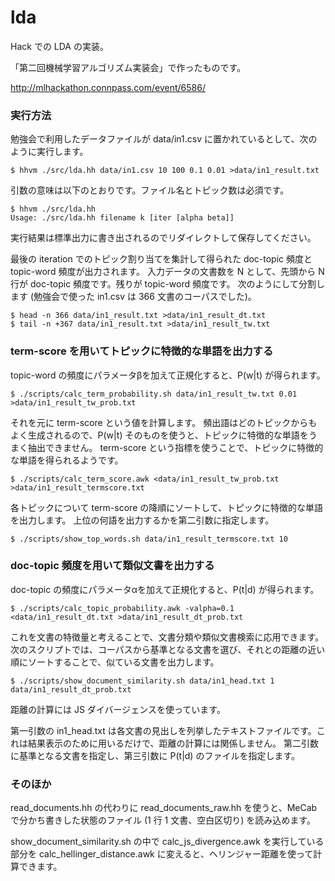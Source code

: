 # lda

Hack での LDA の実装。

「第二回機械学習アルゴリズム実装会」で作ったものです。

http://mlhackathon.connpass.com/event/6586/

### 実行方法

勉強会で利用したデータファイルが data/in1.csv に置かれているとして、次のように実行します。

    $ hhvm ./src/lda.hh data/in1.csv 10 100 0.1 0.01 >data/in1_result.txt

引数の意味は以下のとおりです。ファイル名とトピック数は必須です。

    $ hhvm ./src/lda.hh
    Usage: ./src/lda.hh filename k [iter [alpha beta]]

実行結果は標準出力に書き出されるのでリダイレクトして保存してください。

最後の iteration でのトピック割り当てを集計して得られた doc-topic 頻度と topic-word 頻度が出力されます。
入力データの文書数を N として、先頭から N 行が doc-topic 頻度です。残りが topic-word 頻度です。
次のようにして分割します (勉強会で使った in1.csv は 366 文書のコーパスでした)。

    $ head -n 366 data/in1_result.txt >data/in1_result_dt.txt
    $ tail -n +367 data/in1_result.txt >data/in1_result_tw.txt

### term-score を用いてトピックに特徴的な単語を出力する

topic-word の頻度にパラメータβを加えて正規化すると、P(w|t) が得られます。

    $ ./scripts/calc_term_probability.sh data/in1_result_tw.txt 0.01 >data/in1_result_tw_prob.txt

それを元に term-score という値を計算します。
頻出語はどのトピックからもよく生成されるので、P(w|t) そのものを使うと、トピックに特徴的な単語をうまく抽出できません。
term-score という指標を使うことで、トピックに特徴的な単語を得られるようです。

    $ ./scripts/calc_term_score.awk <data/in1_result_tw_prob.txt >data/in1_result_termscore.txt

各トピックについて term-score の降順にソートして、トピックに特徴的な単語を出力します。
上位の何語を出力するかを第二引数に指定します。

    $ ./scripts/show_top_words.sh data/in1_result_termscore.txt 10

### doc-topic 頻度を用いて類似文書を出力する

doc-topic の頻度にパラメータαを加えて正規化すると、P(t|d) が得られます。

    $ ./scripts/calc_topic_probability.awk -valpha=0.1 <data/in1_result_dt.txt >data/in1_result_dt_prob.txt

これを文書の特徴量と考えることで、文書分類や類似文書検索に応用できます。
次のスクリプトでは、コーパスから基準となる文書を選び、それとの距離の近い順にソートすることで、似ている文書を出力します。

    $ ./scripts/show_document_similarity.sh data/in1_head.txt 1 data/in1_result_dt_prob.txt

距離の計算には JS ダイバージェンスを使っています。

第一引数の in1_head.txt は各文書の見出しを列挙したテキストファイルです。これは結果表示のために用いるだけで、距離の計算には関係しません。
第二引数に基準となる文書を指定し、第三引数に P(t|d) のファイルを指定します。

### そのほか

read_documents.hh の代わりに read_documents_raw.hh を使うと、MeCab で分かち書きした状態のファイル (1 行 1 文書、空白区切り) を読み込めます。

show_document_similarity.sh の中で calc_js_divergence.awk を実行している部分を calc_hellinger_distance.awk に変えると、ヘリンジャー距離を使って計算できます。
